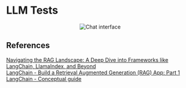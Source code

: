 # LLM Tests
<p align="center">
<img src="https://leofernandes.s3.sa-east-1.amazonaws.com/github/llm-tests/chat-1.png" alt="Chat interface">
</p>

## References
[Navigating the RAG Landscape: A Deep Dive into Frameworks like LangChain, LlamaIndex, and Beyond](https://medium.com/@ajayverma23/navigating-the-rag-landscape-a-deep-dive-into-frameworks-like-langchain-llamaindex-and-beyond-4aed96ff93dd)  
[LangChain - Build a Retrieval Augmented Generation (RAG) App: Part 1](https://python.langchain.com/docs/tutorials/rag/)  
[LangChain - Conceptual guide](https://python.langchain.com/docs/concepts/)  
